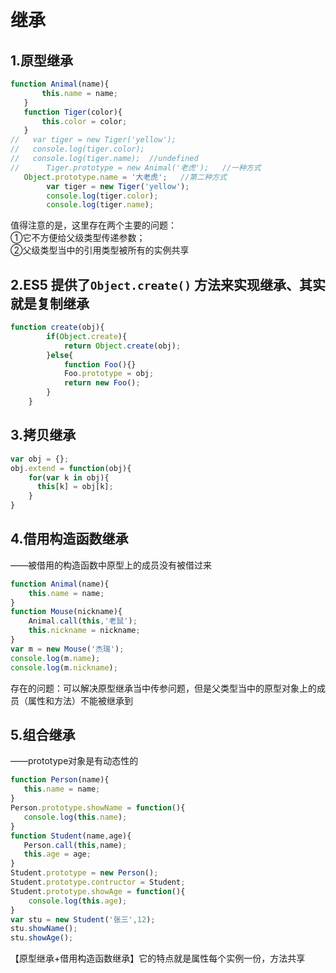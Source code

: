 # 继承　
## 1.原型继承
```javascript
function Animal(name){
       this.name = name;
   }
   function Tiger(color){
       this.color = color;
   }
//   var tiger = new Tiger('yellow');
//   console.log(tiger.color);
//   console.log(tiger.name);  //undefined
//      Tiger.prototype = new Animal('老虎');   //一种方式
   Object.prototype.name = '大老虎';   //第二种方式
        var tiger = new Tiger('yellow');
        console.log(tiger.color);
        console.log(tiger.name);

```
值得注意的是，这里存在两个主要的问题：  
①它不方便给父级类型传递参数；  
②父级类型当中的引用类型被所有的实例共享    
## 2.ES5 提供了`Object.create()` 方法来实现继承、其实就是复制继承
```javascript
function create(obj){
        if(Object.create){
            return Object.create(obj);
        }else{
            function Foo(){}
            Foo.prototype = obj;
            return new Foo();
        }
    }
```
## 3.拷贝继承
```javascript
var obj = {};
obj.extend = function(obj){
    for(var k in obj){
      this[k] = obj[k];
    }
}
```


## 4.借用构造函数继承
——被借用的构造函数中原型上的成员没有被借过来
```javascript
function Animal(name){
    this.name = name;
}
function Mouse(nickname){
    Animal.call(this,'老鼠');
    this.nickname = nickname;
}
var m = new Mouse('杰瑞');
console.log(m.name);
console.log(m.nickname);
```
存在的问题：可以解决原型继承当中传参问题，但是父类型当中的原型对象上的成员（属性和方法）不能被继承到

## 5.组合继承
——prototype对象是有动态性的
```javascript
function Person(name){
   this.name = name;
}
Person.prototype.showName = function(){
   console.log(this.name);
}
function Student(name,age){
   Person.call(this,name);
   this.age = age;
}
Student.prototype = new Person();
Student.prototype.contructor = Student;
Student.prototype.showAge = function(){
    console.log(this.age);
}
var stu = new Student('张三',12);
stu.showName();
stu.showAge();
```
【原型继承+借用构造函数继承】它的特点就是属性每个实例一份，方法共享
